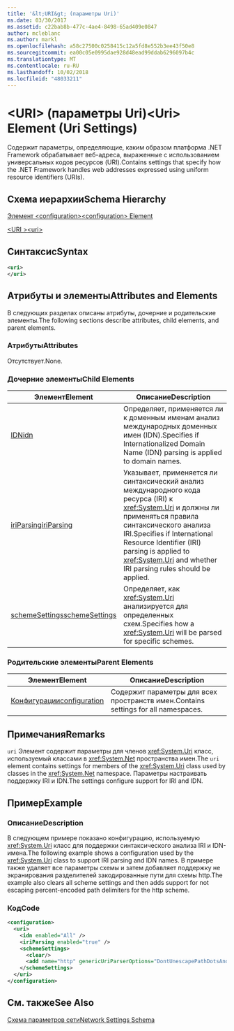 ```yaml
---
title: '&lt;URI&gt; (параметры Uri)'
ms.date: 03/30/2017
ms.assetid: c22bab8b-477c-4ae4-8498-65ad409e0847
author: mcleblanc
ms.author: markl
ms.openlocfilehash: a58c27500c0258415c12a5fd8e552b3ee43f50e8
ms.sourcegitcommit: ea00c05e0995dae928d48ead99ddab6296097b4c
ms.translationtype: MT
ms.contentlocale: ru-RU
ms.lasthandoff: 10/02/2018
ms.locfileid: "48033211"
---
```

# <a name="lturigt-element-uri-settings"></a><span data-ttu-id="004f5-102">&lt;URI&gt; (параметры Uri)</span><span class="sxs-lookup"><span data-stu-id="004f5-102">&lt;Uri&gt; Element (Uri Settings)</span></span>
<span data-ttu-id="004f5-103">Содержит параметры, определяющие, каким образом платформа .NET Framework обрабатывает веб-адреса, выраженные с использованием универсальных кодов ресурсов (URI).</span><span class="sxs-lookup"><span data-stu-id="004f5-103">Contains settings that specify how the .NET Framework handles web addresses expressed using uniform resource identifiers (URIs).</span></span>  
  
## <a name="schema-hierarchy"></a><span data-ttu-id="004f5-104">Схема иерархии</span><span class="sxs-lookup"><span data-stu-id="004f5-104">Schema Hierarchy</span></span>  
 [<span data-ttu-id="004f5-105">Элемент \<configuration></span><span class="sxs-lookup"><span data-stu-id="004f5-105">\<configuration> Element</span></span>](../../../../../docs/framework/configure-apps/file-schema/configuration-element.md)  
  
 [<span data-ttu-id="004f5-106">\<URI ></span><span class="sxs-lookup"><span data-stu-id="004f5-106">\<uri></span></span>](../../../../../docs/framework/configure-apps/file-schema/network/uri-element-uri-settings.md)  
  
## <a name="syntax"></a><span data-ttu-id="004f5-107">Синтаксис</span><span class="sxs-lookup"><span data-stu-id="004f5-107">Syntax</span></span>  
  
```xml  
<uri>  
</uri>  
```  
  
## <a name="attributes-and-elements"></a><span data-ttu-id="004f5-108">Атрибуты и элементы</span><span class="sxs-lookup"><span data-stu-id="004f5-108">Attributes and Elements</span></span>  
 <span data-ttu-id="004f5-109">В следующих разделах описаны атрибуты, дочерние и родительские элементы.</span><span class="sxs-lookup"><span data-stu-id="004f5-109">The following sections describe attributes, child elements, and parent elements.</span></span>  
  
### <a name="attributes"></a><span data-ttu-id="004f5-110">Атрибуты</span><span class="sxs-lookup"><span data-stu-id="004f5-110">Attributes</span></span>  
 <span data-ttu-id="004f5-111">Отсутствует.</span><span class="sxs-lookup"><span data-stu-id="004f5-111">None.</span></span>  
  
### <a name="child-elements"></a><span data-ttu-id="004f5-112">Дочерние элементы</span><span class="sxs-lookup"><span data-stu-id="004f5-112">Child Elements</span></span>  
  
|<span data-ttu-id="004f5-113">**Элемент**</span><span class="sxs-lookup"><span data-stu-id="004f5-113">**Element**</span></span>|<span data-ttu-id="004f5-114">**Описание**</span><span class="sxs-lookup"><span data-stu-id="004f5-114">**Description**</span></span>|  
|-----------------|---------------------|  
|[<span data-ttu-id="004f5-115">IDN</span><span class="sxs-lookup"><span data-stu-id="004f5-115">idn</span></span>](../../../../../docs/framework/configure-apps/file-schema/network/idn-element-uri-settings.md)|<span data-ttu-id="004f5-116">Определяет, применяется ли к доменным именам анализ международных доменных имен (IDN).</span><span class="sxs-lookup"><span data-stu-id="004f5-116">Specifies if Internationalized Domain Name (IDN) parsing is applied to domain names.</span></span>|  
|[<span data-ttu-id="004f5-117">iriParsing</span><span class="sxs-lookup"><span data-stu-id="004f5-117">iriParsing</span></span>](../../../../../docs/framework/configure-apps/file-schema/network/iriparsing-element-uri-settings.md)|<span data-ttu-id="004f5-118">Указывает, применяется ли синтаксический анализ международного кода ресурса (IRI) к <xref:System.Uri> и должны ли применяться правила синтаксического анализа IRI.</span><span class="sxs-lookup"><span data-stu-id="004f5-118">Specifies if International Resource Identifier (IRI) parsing is applied to <xref:System.Uri> and whether IRI parsing rules should be applied.</span></span>|  
|[<span data-ttu-id="004f5-119">schemeSettings</span><span class="sxs-lookup"><span data-stu-id="004f5-119">schemeSettings</span></span>](../../../../../docs/framework/configure-apps/file-schema/network/schemesettings-element-uri-settings.md)|<span data-ttu-id="004f5-120">Определяет, как <xref:System.Uri> анализируется для определенных схем.</span><span class="sxs-lookup"><span data-stu-id="004f5-120">Specifies how a <xref:System.Uri> will be parsed for specific schemes.</span></span>|  
  
### <a name="parent-elements"></a><span data-ttu-id="004f5-121">Родительские элементы</span><span class="sxs-lookup"><span data-stu-id="004f5-121">Parent Elements</span></span>  
  
|<span data-ttu-id="004f5-122">**Элемент**</span><span class="sxs-lookup"><span data-stu-id="004f5-122">**Element**</span></span>|<span data-ttu-id="004f5-123">**Описание**</span><span class="sxs-lookup"><span data-stu-id="004f5-123">**Description**</span></span>|  
|-----------------|---------------------|  
|[<span data-ttu-id="004f5-124">Конфигурации</span><span class="sxs-lookup"><span data-stu-id="004f5-124">configuration</span></span>](../../../../../docs/framework/configure-apps/file-schema/configuration-element.md)|<span data-ttu-id="004f5-125">Содержит параметры для всех пространств имен.</span><span class="sxs-lookup"><span data-stu-id="004f5-125">Contains settings for all namespaces.</span></span>|  
  
## <a name="remarks"></a><span data-ttu-id="004f5-126">Примечания</span><span class="sxs-lookup"><span data-stu-id="004f5-126">Remarks</span></span>  
 <span data-ttu-id="004f5-127">`uri` Элемент содержит параметры для членов <xref:System.Uri> класс, используемый классами в <xref:System.Net> пространства имен.</span><span class="sxs-lookup"><span data-stu-id="004f5-127">The `uri` element contains settings for members of the <xref:System.Uri> class used by classes in the <xref:System.Net> namespace.</span></span> <span data-ttu-id="004f5-128">Параметры настраивать поддержку IRI и IDN.</span><span class="sxs-lookup"><span data-stu-id="004f5-128">The settings configure support for IRI and IDN.</span></span>  
  
## <a name="example"></a><span data-ttu-id="004f5-129">Пример</span><span class="sxs-lookup"><span data-stu-id="004f5-129">Example</span></span>  
  
### <a name="description"></a><span data-ttu-id="004f5-130">Описание</span><span class="sxs-lookup"><span data-stu-id="004f5-130">Description</span></span>  
 <span data-ttu-id="004f5-131">В следующем примере показано конфигурацию, используемую <xref:System.Uri> класс для поддержки синтаксического анализа IRI и IDN-имена.</span><span class="sxs-lookup"><span data-stu-id="004f5-131">The following example shows a configuration used by the <xref:System.Uri> class to support IRI parsing and IDN names.</span></span> <span data-ttu-id="004f5-132">В примере также удаляет все параметры схемы и затем добавляет поддержку не экранирования разделителей закодированные пути для схемы http.</span><span class="sxs-lookup"><span data-stu-id="004f5-132">The example also clears all scheme settings and then adds support for not escaping percent-encoded path delimiters for the http scheme.</span></span>  
  
### <a name="code"></a><span data-ttu-id="004f5-133">Код</span><span class="sxs-lookup"><span data-stu-id="004f5-133">Code</span></span>  
  
```xml  
<configuration>  
  <uri>  
    <idn enabled="All" />  
    <iriParsing enabled="true" />  
    <schemeSettings>  
      <clear/>  
      <add name="http" genericUriParserOptions="DontUnescapePathDotsAndSlashes"/>  
    </schemeSettings>  
  </uri>  
</configuration>  
```  
  
## <a name="see-also"></a><span data-ttu-id="004f5-134">См. также</span><span class="sxs-lookup"><span data-stu-id="004f5-134">See Also</span></span>  
 [<span data-ttu-id="004f5-135">Схема параметров сети</span><span class="sxs-lookup"><span data-stu-id="004f5-135">Network Settings Schema</span></span>](../../../../../docs/framework/configure-apps/file-schema/network/index.md)
